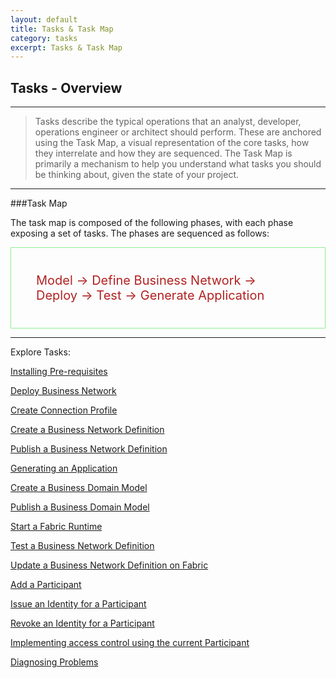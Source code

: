 ```yaml
---
layout: default
title: Tasks & Task Map
category: tasks
excerpt: Tasks & Task Map
---
```


## Tasks - Overview

---

>Tasks describe the typical operations that an analyst, developer, operations engineer or architect should perform. These are anchored using the Task Map, a visual representation of the core tasks, how they interrelate and how they are sequenced.
The Task Map is primarily a mechanism to help you understand what tasks you should be thinking about, given the state of your project.

---

###Task Map

The task map is composed of the following phases, with each phase exposing a set of tasks. The phases are sequenced as follows:

<div style="border-width:1px; border-style:double; border-color:lightgreen; padding:2em;font-size:20px;color:firebrick;strong;">
Model -> Define Business Network -> Deploy -> Test -> Generate Application
</div>

---

Explore Tasks:

[Installing Pre-requisites]({{site.baseurl}}/tasks/prerequisites.html)

[Deploy Business Network]({{site.baseurl}}/tasks/deploybusinessnetwork.html)

[Create Connection Profile]({{site.baseurl}}/tasks/createconnectionprofile.html)

[Create a Business Network Definition]({{site.baseurl}}/tasks/bnd-define.html)

[ Publish a Business Network Definition]({{site.baseurl}}/tasks/bnd-publish.html)

[Generating an Application]({{site.baseurl}}/tasks/genapp.html)

[Create a Business Domain Model]({{site.baseurl}}/tasks/model-define.html)

[Publish a Business Domain Model]({{site.baseurl}}/tasks/model-publish.html)

[Start a Fabric Runtime]({{site.baseurl}}/tasks/runtime-start.html)

[Test a Business Network Definition]({{site.baseurl}}/tasks/testing.html)

[Update a Business Network Definition on Fabric]({{site.baseurl}}/tasks/runtime-update.html)

[Add a Participant]({{site.baseurl}}/tasks/participant-add.html)

[Issue an Identity for a Participant]({{site.baseurl}}/tasks/identity-issue.html)

[Revoke an Identity for a Participant]({{site.baseurl}}/tasks/identity-revoke.html)

[Implementing access control using the current Participant]({{site.baseurl}}/tasks/current-participant.html)

[Diagnosing Problems]({{site.baseurl}}/tasks/diagnostics.html)
